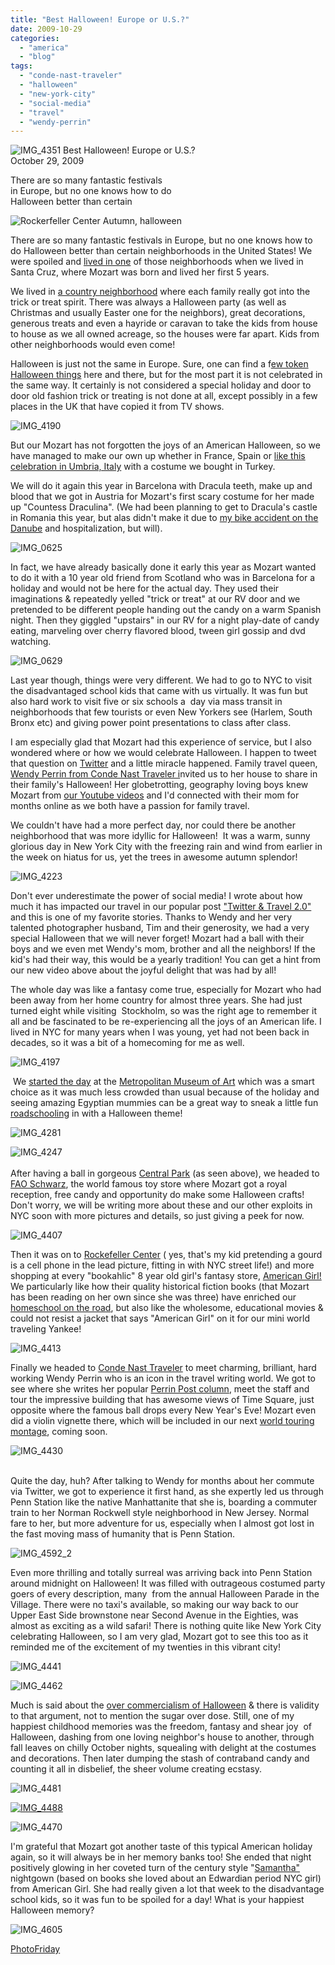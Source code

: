 ```yaml
---
title: "Best Halloween! Europe or U.S.?"
date: 2009-10-29
categories: 
  - "america"
  - "blog"
tags: 
  - "conde-nast-traveler"
  - "halloween"
  - "new-york-city"
  - "social-media"
  - "travel"
  - "wendy-perrin"
---
```


 ![IMG_4351](https://pub-ac94b3f306b24c0dba4238943c97f2e1.r2.dev/6a00e5502a950788330120a6844de6970c.jpg) Best Halloween! Europe or U.S.?  
October 29, 2009

There are so many fantastic festivals  
in Europe, but no one knows how to do  
Halloween better than certain

<!--more-->

![Rockerfeller Center Autumn, halloween](https://pub-ac94b3f306b24c0dba4238943c97f2e1.r2.dev/6a00e5502a950788330120a6844f49970c.jpg)  
  
There are so many fantastic festivals in Europe, but no one knows how to do Halloween better than certain neighborhoods in the United States! We were spoiled and [lived in one](https://pub-ac94b3f306b24c0dba4238943c97f2e1.r2.dev/2006/08/timing-is-eve-1.html) of those neighborhoods when we lived in Santa Cruz, where Mozart was born and lived her first 5 years.  
  
We lived in [a country neighborhood](https://pub-ac94b3f306b24c0dba4238943c97f2e1.r2.dev/2006/08/home-and-hous-1.html) where each family really got into the trick or treat spirit. There was always a Halloween party (as well as Christmas and usually Easter one for the neighbors), great decorations, generous treats and even a hayride or caravan to take the kids from house to house as we all owned acreage, so the houses were far apart. Kids from other neighborhoods would even come!

  
Halloween is just not the same in Europe. Sure, one can find a f[ew token Halloween things](https://pub-ac94b3f306b24c0dba4238943c97f2e1.r2.dev/2006/09/more-chocolate.html) here and there, but for the most part it is not celebrated in the same way. It certainly is not considered a special holiday and door to door old fashion trick or treating is not done at all, except possibly in a few places in the UK that have copied it from TV shows. 

![IMG_4190](https://pub-ac94b3f306b24c0dba4238943c97f2e1.r2.dev/6a00e5502a950788330120a68467b8970c.jpg)  
  
  
But our Mozart has not forgotten the joys of an American Halloween, so we have managed to make our own up whether in France, Spain or [like this celebration in Umbria, Italy](https://pub-ac94b3f306b24c0dba4238943c97f2e1.r2.dev/2008/03/ahhhumbria.html#more) with a costume we bought in Turkey.

We will do it again this year in Barcelona with Dracula teeth, make up and blood that we got in Austria for Mozart's first scary costume for her made up "Countess Draculina". (We had been planning to get to Dracula's castle in Romania this year, but alas didn't make it due to [my bike accident on the Danube](https://pub-ac94b3f306b24c0dba4238943c97f2e1.r2.dev/2009/09/-a-travelers-tragic-tale-handling-travel-disasters-medical-emergency-.html) and hospitalization, but will).

![IMG_0625](https://pub-ac94b3f306b24c0dba4238943c97f2e1.r2.dev/6a00e5502a950788330120a62d6841970b.jpg)  

In fact, we have already basically done it early this year as Mozart wanted to do it with a 10 year old friend from Scotland who was in Barcelona for a holiday and would not be here for the actual day. They used their imaginations & repeatedly yelled "trick or treat" at our RV door and we pretended to be different people handing out the candy on a warm Spanish night. Then they giggled "upstairs" in our RV for a night play-date of candy eating, marveling over cherry flavored blood, tween girl gossip and dvd watching.

![IMG_0629](https://pub-ac94b3f306b24c0dba4238943c97f2e1.r2.dev/6a00e5502a950788330120a6845c28970c.jpg)  
  
  
Last year though, things were very different. We had to go to NYC to visit the disadvantaged school kids that came with us virtually. It was fun but also hard work to visit five or six schools a  day via mass transit in neighborhoods that few tourists or even New Yorkers see (Harlem, South Bronx etc) and giving power point presentations to class after class.  
  
I am especially glad that Mozart had this experience of service, but I also wondered where or how we would celebrate Halloween. I happen to tweet that question on [Twitter](http://twitter.com/soultravelers3) and a little miracle happened. Family travel queen, [Wendy Perrin from Conde Nast Traveler i](http://www.concierge.com/cntraveler/blogs/perrinpost/2008/11/a-halloween-wit.html)nvited us to her house to share in their family's Halloween! Her globetrotting, geography loving boys knew Mozart from [our Youtube videos](http://www.youtube.com/user/soultravelers3) and I'd connected with their mom for months online as we both have a passion for family travel.  
  
We couldn't have had a more perfect day, nor could there be another neighborhood that was more idyllic for Halloween!  It was a warm, sunny glorious day in New York City with the freezing rain and wind from earlier in the week on hiatus for us, yet the trees in awesome autumn splendor!

![IMG_4223](https://pub-ac94b3f306b24c0dba4238943c97f2e1.r2.dev/6a00e5502a950788330120a685e176970c.jpg)  

Don't ever underestimate the power of social media! I wrote about how much it has impacted our travel in our popular post ["Twitter & Travel 2.0"](https://pub-ac94b3f306b24c0dba4238943c97f2e1.r2.dev/2009/02/twitter-travel-20.html) and this is one of my favorite stories. Thanks to Wendy and her very talented photographer husband, Tim and their generosity, we had a very special Halloween that we will never forget! Mozart had a ball with their boys and we even met Wendy's mom, brother and all the neighbors! If the kid's had their way, this would be a yearly tradition! You can get a hint from our new video above about the joyful delight that was had by all!

The whole day was like a fantasy come true, especially for Mozart who had been away from her home country for almost three years. She had just turned eight while visiting  Stockholm, so was the right age to remember it all and be fascinated to be re-experiencing all the joys of an American life. I lived in NYC for many years when I was young, yet had not been back in decades, so it was a bit of a homecoming for me as well.

![IMG_4197](https://pub-ac94b3f306b24c0dba4238943c97f2e1.r2.dev/6a00e5502a950788330120a6331783970b.jpg)  

 We [started the day](https://pub-ac94b3f306b24c0dba4238943c97f2e1.r2.dev/2009/09/family-travel-photo-nyc-usa-metropolitan-museum-of-art-egyptian.html) at the [Metropolitan Museum of Art](http://www.metmuseum.org/) which was a smart choice as it was much less crowded than usual because of the holiday and seeing amazing Egyptian mummies can be a great way to sneak a little fun [roadschooling](http://www.nunomad.com/blog/nomading-families-talk-about-life-and-education-round-table-discussion-part-i-soultravelers3/) in with a Halloween theme!

![IMG_4281](https://pub-ac94b3f306b24c0dba4238943c97f2e1.r2.dev/6a00e5502a950788330120a6332f15970b.jpg) 

![IMG_4247](https://pub-ac94b3f306b24c0dba4238943c97f2e1.r2.dev/6a00e5502a950788330120a6332fbb970b.jpg)  
   
After having a ball in gorgeous [Central Park](http://www.centralparknyc.org/site/PageServer) (as seen above), we headed to [FAO Schwarz](http://www.nyctourist.com/faoschwarz1.htm), the world famous toy store where Mozart got a royal reception, free candy and opportunity do make some Halloween crafts! Don't worry, we will be writing more about these and our other exploits in NYC soon with more pictures and details, so just giving a peek for now.

![IMG_4407](https://pub-ac94b3f306b24c0dba4238943c97f2e1.r2.dev/6a00e5502a950788330120a633360f970b.jpg) 

Then it was on to [Rockefeller Center](http://www.rockefellercenter.com/) ( yes, that's my kid pretending a gourd is a cell phone in the lead picture, fitting in with NYC street life!) and more shopping at every "bookahlic" 8 year old girl's fantasy store, [American Girl!](http://www.americangirl.com/stores/) We particularly like how their quality historical fiction books (that Mozart has been reading on her own since she was three) have enriched our [homeschool on the road](http://almostfearless.com/2009/10/11/traveling-homeschoolers-speak-how-they-do-it-day-27-of-30w30d/), but also like the wholesome, educational movies & could not resist a jacket that says "American Girl" on it for our mini world traveling Yankee!

![IMG_4413](https://pub-ac94b3f306b24c0dba4238943c97f2e1.r2.dev/6a00e5502a950788330120a6336afe970b.jpg)  

Finally we headed to [Conde Nast Traveler](http://www.concierge.com/cntraveler/) to meet charming, brilliant, hard working Wendy Perrin who is an icon in the travel writing world. We got to see where she writes her popular [Perrin Post column](http://www.concierge.com/cntraveler/blogs/perrinpost), meet the staff and tour the impressive building that has awesome views of Time Square, just opposite where the famous ball drops every New Year's Eve! Mozart even did a violin vignette there, which will be included in our next [world touring montage](http://www.youtube.com/watch?v=wn9rDTZj-m4), coming soon.

![IMG_4430](https://pub-ac94b3f306b24c0dba4238943c97f2e1.r2.dev/6a00e5502a950788330120a689fea8970c.jpg)  
   

Quite the day, huh? After talking to Wendy for months about her commute via Twitter, we got to experience it first hand, as she expertly led us through Penn Station like the native Manhattanite that she is, boarding a commuter train to her Norman Rockwell style neighborhood in New Jersey. Normal fare to her, but more adventure for us, especially when I almost got lost in the fast moving mass of humanity that is Penn Station.

![IMG_4592_2](https://pub-ac94b3f306b24c0dba4238943c97f2e1.r2.dev/6a00e5502a950788330120a689ffd6970c.jpg)  

Even more thrilling and totally surreal was arriving back into Penn Station around midnight on Halloween! It was filled with outrageous costumed party goers of every description, many  from the annual Halloween Parade in the Village. There were no taxi's available, so making our way back to our Upper East Side brownstone near Second Avenue in the Eighties, was almost as exciting as a wild safari! There is nothing quite like New York City celebrating Halloween, so I am very glad, Mozart got to see this too as it reminded me of the excitement of my twenties in this vibrant city!

![IMG_4441](https://pub-ac94b3f306b24c0dba4238943c97f2e1.r2.dev/6a00e5502a950788330120a6337f2a970b.jpg) 

![IMG_4462](https://pub-ac94b3f306b24c0dba4238943c97f2e1.r2.dev/6a00e5502a950788330120a68a12f1970c.jpg)  
  

Much is said about the [over commercialism of Halloween](http://www.livescience.com/strangenews/061026_halloween_popular.html) & there is validity to that argument, not to mention the sugar over dose. Still, one of my happiest childhood memories was the freedom, fantasy and shear joy  of Halloween, dashing from one loving neighbor's house to another, through fall leaves on chilly October nights, squealing with delight at the costumes and decorations. Then later dumping the stash of contraband candy and counting it all in disbelief, the sheer volume creating ecstasy.

![IMG_4481](https://pub-ac94b3f306b24c0dba4238943c97f2e1.r2.dev/6a00e5502a950788330120a63394fe970b.jpg) 

[![IMG_4488](https://pub-ac94b3f306b24c0dba4238943c97f2e1.r2.dev/6a00e5502a950788330120a63395e0970b.jpg)](https://pub-ac94b3f306b24c0dba4238943c97f2e1.r2.dev/2025/09/6a00e5502a950788330120a63395e0970b-768x576.jpg) 

  
![IMG_4470](https://pub-ac94b3f306b24c0dba4238943c97f2e1.r2.dev/6a00e5502a950788330120a68a2a0c970c.jpg)  
  

I'm grateful that Mozart got another taste of this typical American holiday again, so it will always be in her memory banks too! She ended that night positively glowing in her coveted turn of the century style "[Samantha"](http://en.wikipedia.org/wiki/American_Girl) nightgown (based on books she loved about an Edwardian period NYC girl) from American Girl. She had really given a lot that week to the disadvantage school kids, so it was fun to be spoiled for a day! What is your happiest Halloween memory?

![IMG_4605](https://pub-ac94b3f306b24c0dba4238943c97f2e1.r2.dev/6a00e5502a950788330120a63392e2970b.jpg) 

[PhotoFriday](http://www.deliciousbaby.com/)
